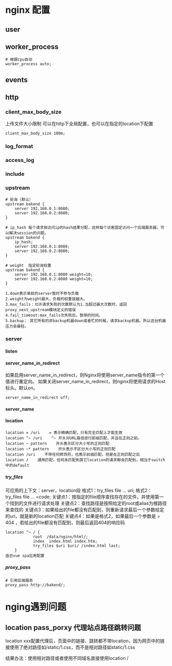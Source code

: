 # nginx 配置
## user
## worker_process 

    # 根据cpu自动
    worker_process auto;

## events
## http
### client_max_body_size 
上传文件大小限制
可以在http下全局配置，也可以在指定的location下配置

    client_max_body_size 100m;

### log_format
### access_log
### include
### upstream

    # 轮询（默认）
    upstream bakend {
        server 192.168.0.1:8080;
        server 192.168.0.2:8080;
    }

    # ip_hash 每个请求按访问ip的hash结果分配，这样每个访客固定访问一个后端服务器，可以解决session的问题。
    upstream bakend {
        ip_hash;
        server 192.168.0.1:8080;
        server 192.168.0.2:8080;
    }

    # weight  指定轮询权重
    upstream bakend {
        server 192.168.0.1:8080 weight=10;
        server 192.168.0.2:8080 weight=10;
    }

    1.down表示单前的server暂时不参与负载
    2.weight为weight越大，负载的权重就越大。
    3.max_fails：允许请求失败的次数默认为1.当超过最大次数时，返回proxy_next_upstream模块定义的错误
    4.fail_timeout:max_fails次失败后，暂停的时间。
    5.backup： 其它所有的非backup机器down或者忙的时候，请求backup机器。所以这台机器压力会最轻。

### server
#### listen
#### server_name_in_redirect
如果启用server_name_in_redirect，则Nginx将使用server_name指令的第一个值进行重定向。 如果关闭server_name_in_redirect，则nginx将使用请求的Host标头。默认on。

    server_name_in_redirect off;

#### server_name
#### location

    location = /uri    = 表示精确匹配，只有完全匹配上才能生效
    location ^~ /uri    ^~ 开头对URL路径进行前缀匹配，并且在正则之前。
    location ~ pattern    开头表示区分大小写的正则匹配
    location ~* pattern    开头表示不区分大小写的正则匹配
    location /uri    不带任何修饰符，也表示前缀匹配，但是在正则匹配之后
    location /    通用匹配，任何未匹配到其它location的请求都会匹配到，相当于switch中的default
##### try_files
可应用的上下文：server，location段
格式1：try_files file ... uri;  格式2：try_files file ... =code;
关键点1：按指定的file顺序查找存在的文件，并使用第一个找到的文件进行请求处理
关键点2：查找路径是按照给定的root或alias为根路径来查找的
关键点3：如果给出的file都没有匹配到，则重新请求最后一个参数给定的uri，就是新的location匹配
关键点4：如果是格式2，如果最后一个参数是 = 404 ，若给出的file都没有匹配到，则最后返回404的响应码

    location ^~ / {
                root  /data/nginx/html/;
                index  index.html index.htm;
                try_files $uri $uri/ /index.html last;
        }
    适合vue spa应用配置


##### proxy_pass

    # 引用后端服务
    proxy_pass http://bakend/;

# nging遇到问题
## location pass_porxy 代理站点路径跳转问题
location xxx配置代理后，页面中的链接、跳转都不带location，因为网页中的链接使用了绝对路径如/static/1.css，而不是相对路径如static/1.css

结果办法：使用相对路径或者使用不同域名直接使用location /
